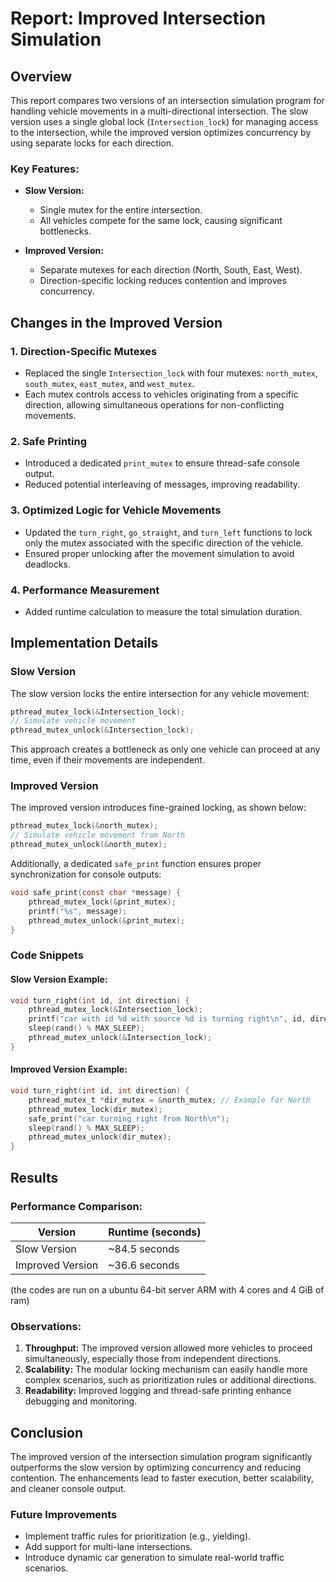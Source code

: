 # Report: Improved Intersection Simulation

## Overview
This report compares two versions of an intersection simulation program for handling vehicle movements in a multi-directional intersection. The slow version uses a single global lock (`Intersection_lock`) for managing access to the intersection, while the improved version optimizes concurrency by using separate locks for each direction.

### Key Features:
- **Slow Version:**
  - Single mutex for the entire intersection.
  - All vehicles compete for the same lock, causing significant bottlenecks.

- **Improved Version:**
  - Separate mutexes for each direction (North, South, East, West).
  - Direction-specific locking reduces contention and improves concurrency.

## Changes in the Improved Version

### 1. **Direction-Specific Mutexes**
- Replaced the single `Intersection_lock` with four mutexes: `north_mutex`, `south_mutex`, `east_mutex`, and `west_mutex`.
- Each mutex controls access to vehicles originating from a specific direction, allowing simultaneous operations for non-conflicting movements.

### 2. **Safe Printing**
- Introduced a dedicated `print_mutex` to ensure thread-safe console output.
- Reduced potential interleaving of messages, improving readability.

### 3. **Optimized Logic for Vehicle Movements**
- Updated the `turn_right`, `go_straight`, and `turn_left` functions to lock only the mutex associated with the specific direction of the vehicle.
- Ensured proper unlocking after the movement simulation to avoid deadlocks.

### 4. **Performance Measurement**
- Added runtime calculation to measure the total simulation duration.

## Implementation Details
### Slow Version
The slow version locks the entire intersection for any vehicle movement:
```c
pthread_mutex_lock(&Intersection_lock);
// Simulate vehicle movement
pthread_mutex_unlock(&Intersection_lock);
```
This approach creates a bottleneck as only one vehicle can proceed at any time, even if their movements are independent.

### Improved Version
The improved version introduces fine-grained locking, as shown below:
```c
pthread_mutex_lock(&north_mutex);
// Simulate vehicle movement from North
pthread_mutex_unlock(&north_mutex);
```
Additionally, a dedicated `safe_print` function ensures proper synchronization for console outputs:
```c
void safe_print(const char *message) {
    pthread_mutex_lock(&print_mutex);
    printf("%s", message);
    pthread_mutex_unlock(&print_mutex);
}
```

### Code Snippets
#### Slow Version Example:
```c
void turn_right(int id, int direction) {
    pthread_mutex_lock(&Intersection_lock);
    printf("car with id %d with source %d is turning right\n", id, direction);
    sleep(rand() % MAX_SLEEP);
    pthread_mutex_unlock(&Intersection_lock);
}
```

#### Improved Version Example:
```c
void turn_right(int id, int direction) {
    pthread_mutex_t *dir_mutex = &north_mutex; // Example for North
    pthread_mutex_lock(dir_mutex);
    safe_print("car turning right from North\n");
    sleep(rand() % MAX_SLEEP);
    pthread_mutex_unlock(dir_mutex);
}
```

## Results
### Performance Comparison:
| Version         | Runtime (seconds)           |
|-----------------|-----------------------------|
| Slow Version    | ~84.5 seconds               |
| Improved Version| ~36.6 seconds               |

(the codes are run on a ubuntu 64-bit server ARM with 4 cores and 4 GiB of ram)

### Observations:
1. **Throughput:** The improved version allowed more vehicles to proceed simultaneously, especially those from independent directions.
2. **Scalability:** The modular locking mechanism can easily handle more complex scenarios, such as prioritization rules or additional directions.
3. **Readability:** Improved logging and thread-safe printing enhance debugging and monitoring.

## Conclusion
The improved version of the intersection simulation program significantly outperforms the slow version by optimizing concurrency and reducing contention. The enhancements lead to faster execution, better scalability, and cleaner console output.

### Future Improvements
- Implement traffic rules for prioritization (e.g., yielding).
- Add support for multi-lane intersections.
- Introduce dynamic car generation to simulate real-world traffic scenarios.

